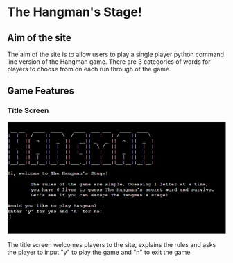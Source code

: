 # **The Hangman's Stage!**
## **Aim of the site**

The aim of the site is to allow users to play a single player python command line version of the Hangman game. There are 3 categories of words for players to choose from on each run through of the game.

## **Game Features**
### **Title Screen**

![Title Screen](assets/docs/screenshots/title_screen.jpg)

The title screen welcomes players to the site, explains the rules and asks the player to input "y" to play the game and "n" to exit the game.